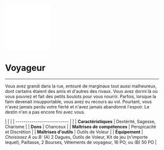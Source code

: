 <div class="icon-container">
  <img src="_media/historiques/voyageur.png" alt="Voyageur" class="icon-title" data-no-zoom />

# Voyageur <!-- {docsify-ignore} -->

</div>

---

<div class="texte-intro">
  <p>Vous avez grandi dans la rue, entouré de marginaux tout aussi malheureux, dont certains étaient des amis et d'autres des rivaux. Vous avez dormi là où vous pouviez et fait des petits boulots pour vous nourrir. Parfois, lorsque la faim devenait insupportable, vous avez eu recours au vol. Pourtant, vous n'avez jamais perdu votre fierté et n'avez jamais abandonné l'espoir. Le destin n'en a pas encore fini avec vous.</p>
</div>

| | |
| --------------------------- | |
| **Caractéristiques** | Dextérité, Sagesse, Charisme |
| **Dons** | Chanceux |
| **Maîtrises de compétences** | Perspicacité et Discrétion |
| **Maîtrises d'outils** | Outils de Voleur |
| **Équipement** | *Choisissez A ou B:* (A) 2 Dagues, Outils de Voleur, Kit de jeu (n'importe lequel), Paillasse, 2 Bourses, Vêtements de voyageur, 16 PO; ou (B) 50 PO |